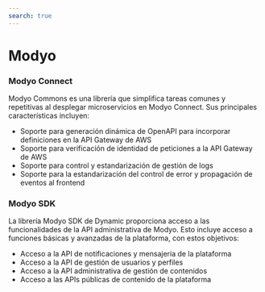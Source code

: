 ```yaml
---
search: true
---
```


# Modyo

### Modyo Connect

Modyo Commons es una librería que simplifica tareas comunes y repetitivas al desplegar microservicios en Modyo Connect. Sus principales características incluyen:
- Soporte para generación dinámica de OpenAPI para incorporar definiciones en la API Gateway de AWS
- Soporte para verificación de identidad de peticiones a la API Gateway de AWS
- Soporte para control y estandarización de gestión de logs
- Soporte para la estandarización del control de error y propagación de eventos al frontend


### Modyo SDK

La librería Modyo SDK de Dynamic proporciona acceso a las funcionalidades de la API administrativa de Modyo. Esto incluye acceso a funciones básicas y avanzadas de la plataforma, con estos objetivos:
- Acceso a la API de notificaciones y mensajería de la plataforma
- Acceso a la API de gestión de usuarios y perfiles
- Acceso a la API administrativa de gestión de contenidos
- Acceso a las APIs públicas de contenido de la plataforma

